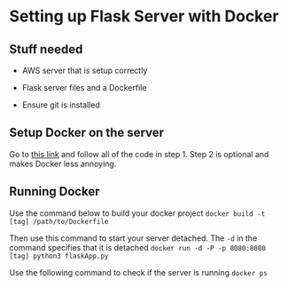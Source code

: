# Setting up Flask Server with Docker

## Stuff needed
- AWS server that is setup correctly
- Flask server files and a Dockerfile

- Ensure git is installed

## Setup Docker on the server
Go to [this link](https://www.digitalocean.com/community/tutorials/how-to-install-and-use-docker-on-ubuntu-16-04) and follow all of the code in step 1.
Step 2 is optional and makes Docker less annoying.

## Running Docker
Use the command below to build your docker project
`docker build -t [tag] /path/to/Dockerfile`

Then use this command to start your server detached. The `-d` in the command specifies that it is detached
`docker run -d -P -p 8080:8080 [tag] python3 flaskApp.py`

Use the following command to check if the server is running
`docker ps`

